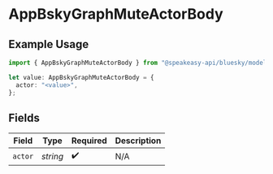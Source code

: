 # AppBskyGraphMuteActorBody

## Example Usage

```typescript
import { AppBskyGraphMuteActorBody } from "@speakeasy-api/bluesky/models/operations";

let value: AppBskyGraphMuteActorBody = {
  actor: "<value>",
};
```

## Fields

| Field              | Type               | Required           | Description        |
| ------------------ | ------------------ | ------------------ | ------------------ |
| `actor`            | *string*           | :heavy_check_mark: | N/A                |